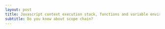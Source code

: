 ```yaml
---
layout: post
title: Javascript context execution stack, functions and variable environments
subtitle: Do you know about scope chain?
---
```


